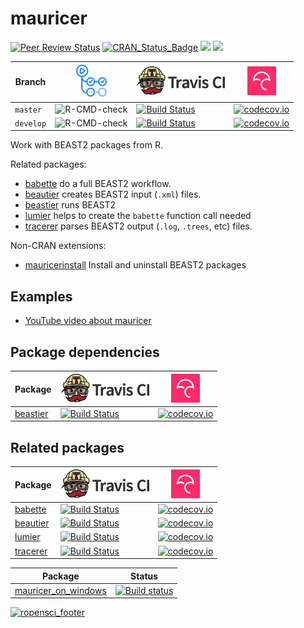 # mauricer

[![Peer Review Status](https://badges.ropensci.org/209_status.svg)](https://github.com/ropensci/onboarding/issues/209)
[![CRAN_Status_Badge](http://www.r-pkg.org/badges/version/mauricer)](https://cran.r-project.org/package=mauricer)
[![](http://cranlogs.r-pkg.org/badges/grand-total/mauricer)]( https://CRAN.R-project.org/package=mauricer)
[![](http://cranlogs.r-pkg.org/badges/mauricer)](https://CRAN.R-project.org/package=mauricer)

Branch   |[![GitHub Actions logo](man/figures/GitHubActions.png)](https://github.com/ropensci/mauricer/actions)|[![Travis CI logo](man/figures/TravisCI.png)](https://travis-ci.org)                                                  |[![Codecov logo](man/figures/Codecov.png)](https://www.codecov.io)
---------|-----------------------------------------------------------------------------------------------------|----------------------------------------------------------------------------------------------------------------------|----------------------------------------------------------------------------------------------------------------------------------------------------
`master` |![R-CMD-check](https://github.com/ropensci/mauricer/workflows/R-CMD-check/badge.svg?branch=master)   |[![Build Status](https://travis-ci.org/ropensci/mauricer.svg?branch=master)](https://travis-ci.org/ropensci/mauricer) |[![codecov.io](https://codecov.io/github/ropensci/mauricer/coverage.svg?branch=master)](https://codecov.io/github/ropensci/mauricer/branch/master)
`develop`|![R-CMD-check](https://github.com/ropensci/mauricer/workflows/R-CMD-check/badge.svg?branch=develop)  |[![Build Status](https://travis-ci.org/ropensci/mauricer.svg?branch=develop)](https://travis-ci.org/ropensci/mauricer)|[![codecov.io](https://codecov.io/github/ropensci/mauricer/coverage.svg?branch=develop)](https://codecov.io/github/ropensci/mauricer/branch/develop)

Work with BEAST2 packages from R.

Related packages:

 * [babette](https://github.com/ropensci/babette) do a full BEAST2 workflow.
 * [beautier](https://github.com/ropensci/beautier) creates BEAST2 input (`.xml`) files.
 * [beastier](https://github.com/ropensci/beastier) runs BEAST2
 * [lumier](https://github.com/ropensci/lumier) helps to create the `babette` function call needed
 * [tracerer](https://github.com/ropensci/tracerer) parses BEAST2 output (`.log`, `.trees`, etc) files.

Non-CRAN extensions:

 * [mauricerinstall](https://github.com/richelbilderbeek/mauricerinstall) Install and uninstall BEAST2 packages

## Examples

 * [YouTube video about mauricer](https://youtu.be/Yk737gorcrw)

## Package dependencies

Package                                                                     |[![Travis CI logo](man/figures/TravisCI.png)](https://travis-ci.org)                                                 |[![Codecov logo](man/figures/Codecov.png)](https://www.codecov.io)
----------------------------------------------------------------------------|---------------------------------------------------------------------------------------------------------------------|--------------------------------------------------------------------------------------------------------------------------------------------------
[beastier](https://github.com/ropensci/beastier)                            |[![Build Status](https://travis-ci.org/ropensci/beastier.svg?branch=master)](https://travis-ci.org/ropensci/beastier)|[![codecov.io](https://codecov.io/github/ropensci/beastier/coverage.svg?branch=master)](https://codecov.io/github/ropensci/beastier/branch/master)

## Related packages

Package                                         |[![Travis CI logo](man/figures/TravisCI.png)](https://travis-ci.org)                                                 |[![Codecov logo](man/figures/Codecov.png)](https://www.codecov.io)
------------------------------------------------|---------------------------------------------------------------------------------------------------------------------|--------------------------------------------------------------------------------------------------------------------------------------------------
[babette](https://github.com/ropensci/babette)  |[![Build Status](https://travis-ci.org/ropensci/babette.svg?branch=master)](https://travis-ci.org/ropensci/babette)  |[![codecov.io](https://codecov.io/github/ropensci/babette/coverage.svg?branch=master)](https://codecov.io/github/ropensci/babette/branch/master)
[beautier](https://github.com/ropensci/beautier)|[![Build Status](https://travis-ci.org/ropensci/beautier.svg?branch=master)](https://travis-ci.org/ropensci/beautier)|[![codecov.io](https://codecov.io/github/ropensci/beautier/coverage.svg?branch=master)](https://codecov.io/github/ropensci/beautier/branch/master)
[lumier](https://github.com/ropensci/lumier)    |[![Build Status](https://travis-ci.org/ropensci/lumier.svg?branch=master)](https://travis-ci.org/ropensci/lumier)    |[![codecov.io](https://codecov.io/github/ropensci/lumier/coverage.svg?branch=master)](https://codecov.io/github/ropensci/lumier/branch/master)
[tracerer](https://github.com/ropensci/tracerer)|[![Build Status](https://travis-ci.org/ropensci/tracerer.svg?branch=master)](https://travis-ci.org/ropensci/tracerer)|[![codecov.io](https://codecov.io/github/ropensci/tracerer/coverage.svg?branch=master)](https://codecov.io/github/ropensci/tracerer/branch/master)

Package                                                                        | Status
-------------------------------------------------------------------------------|------------------------------------------------------------------------------------------------------------------------------------------------------------------------------------------
[mauricer_on_windows](https://github.com/richelbilderbeek/mauricer_on_windows) |[![Build status](https://ci.appveyor.com/api/projects/status/bc43iwp68xo2dduh/branch/master?svg=true)](https://ci.appveyor.com/project/richelbilderbeek/mauricer-on-windows/branch/master)

[![ropensci_footer](https://ropensci.org/public_images/ropensci_footer.png)](https://ropensci.org)

